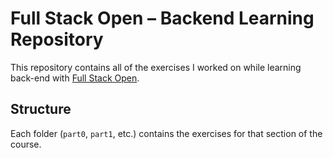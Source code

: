 # Full Stack Open – Backend Learning Repository
This repository contains all of the exercises I worked on while learning back-end with [Full Stack Open](https://fullstackopen.com).

## Structure
Each folder (`part0`, `part1`, etc.) contains the exercises for that section of the course.
